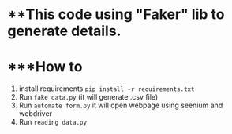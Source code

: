# **This code using "Faker" lib to generate details. 

# ***How to
1. install requirements `pip install -r requirements.txt`
2. Run `fake data.py` (it will generate .csv file)
3. Run `automate form.py` it will open webpage using seenium and webdriver
4. Run `reading data.py`
